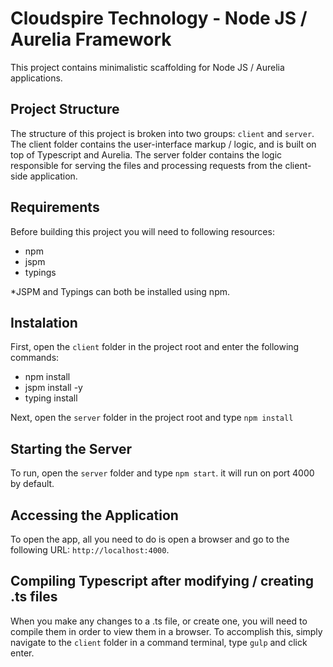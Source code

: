 # Cloudspire Technology - Node JS / Aurelia Framework

This project contains minimalistic scaffolding for Node JS / Aurelia applications. 

## Project Structure
The structure of this project is broken into two groups: ``client`` and ``server``. 
The client folder contains the user-interface markup / logic, and is built on top of Typescript and Aurelia.
The server folder contains the logic responsible for serving the files and processing requests from the client-side application.

## Requirements
Before building this project you will need to following resources:

- npm
- jspm
- typings

*JSPM and Typings can both be installed using npm.

## Instalation
First, open the ``client`` folder in the project root and enter the following commands:

- npm install
- jspm install -y
- typing install

Next, open the ``server`` folder in the project root and type ``npm install``

## Starting the Server
To run, open the ``server`` folder and type ``npm start``. it will run on port 4000 by default.

## Accessing the Application
To open the app, all you need to do is open a browser and go to the following URL: ``http://localhost:4000``.

## Compiling Typescript after modifying / creating .ts files
When you make any changes to a .ts file, or create one, you will need to compile them in order to view them in a browser. To accomplish this, simply navigate to the ``client`` folder in a command terminal, type ``gulp`` and click enter.